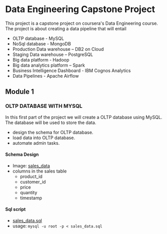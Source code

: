# Data Engineering Capstone Project
This project is a capstone project on coursera's Data Engineering course. The project is about creating a data pipeline 
that will entail
- OLTP database - MySQL
- NoSql database - MongoDB
- Production Data warehouse – DB2 on Cloud
- Staging Data warehouse – PostgreSQL
- Big data platform - Hadoop
- Big data analytics platform – Spark
- Business Intelligence Dashboard - IBM Cognos Analytics
- Data Pipelines - Apache Airflow

## Module 1
### OLTP DATABASE WITH MYSQL
In this first part of the project we will create a OLTP database using MySQL. The database will be used to store the
data.
- design the schema for OLTP database.
- load data into OLTP database.
- automate admin tasks.

#### Schema Design
- Image: [sales_data](module_1/sales_data.png)
- columns in the sales table
    - product_id
    - customer_id
    - price
    - quantity
    - timestamp
#### Sql script
- [sales_data.sql](module_1/sales_data.sql)
- usage: `mysql -u root -p < sales_data.sql`
  


